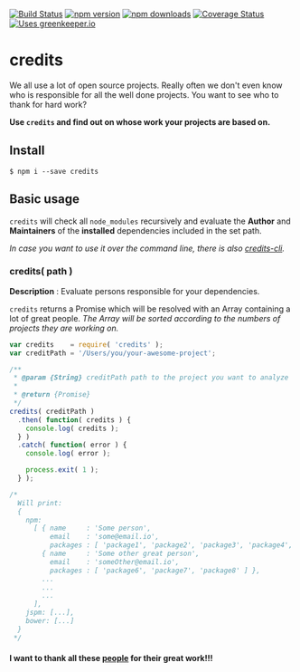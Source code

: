[![Build Status](http://img.shields.io/travis/stefanjudis/credits.svg?style=flat)](https://travis-ci.org/stefanjudis/credits) [![npm version](http://img.shields.io/npm/v/credits.svg?style=flat)](https://www.npmjs.org/package/credits) [![npm downloads](http://img.shields.io/npm/dm/credits.svg?style=flat)](https://www.npmjs.org/package/credits) [![Coverage Status](http://img.shields.io/coveralls/stefanjudis/credits.svg?style=flat)](https://coveralls.io/r/stefanjudis/credits?branch=master) [![Uses greenkeeper.io](https://img.shields.io/badge/Uses-greenkeeper.io-green.svg)](http://greenkeeper.io/)

# credits

We all use a lot of open source projects. Really often we don't even know who is responsible for all the well done projects. You want to see who to thank for hard work?

**Use `credits` and find out on whose work your projects are based on.**

## Install

```
$ npm i --save credits
```

## Basic usage

`credits` will check all `node_modules` recursively and evaluate the **Author** and **Maintainers** of the **installed** dependencies included in the set path.

*In case you want to use it over the command line, there is also [credits-cli](https://github.com/stefanjudis/credits-cli).*

### credits( path )

**Description** : Evaluate persons responsible for your dependencies.

`credits` returns a Promise which will be resolved with an Array containing a lot of great people.
*The Array will be sorted according to the numbers of projects they are working on.*

```javascript
var credits    = require( 'credits' );
var creditPath = '/Users/you/your-awesome-project';

/**
 * @param {String} creditPath path to the project you want to analyze
 *
 * @return {Promise}
 */
credits( creditPath )
  .then( function( credits ) {
    console.log( credits );
  } )
  .catch( function( error ) {
    console.log( error );

    process.exit( 1 );
  } );

/*
  Will print:
  {
    npm:
      [ { name     : 'Some person',
          email    : 'some@email.io',
          packages : [ 'package1', 'package2', 'package3', 'package4', 'package5'] },
        { name     : 'Some other great person',
          email    : 'someOther@email.io',
          packages : [ 'package6', 'package7', 'package8' ] },
        ...
        ...
        ...
      ],
    jspm: [...],
    bower: [...]
  }
 */
```

#### I want to thank all these [people](./THANKS.md) for their great work!!!
